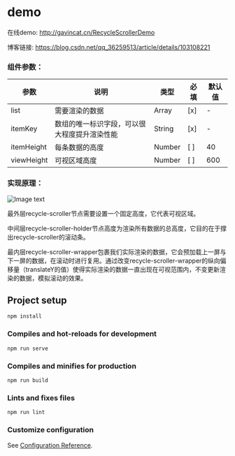 # demo

在线demo:  http://gavincat.cn/RecycleScrollerDemo

博客链接:  https://blog.csdn.net/qq_36259513/article/details/103108221

### 组件参数：

参数 | 说明 | 类型 | 必填 | 默认值 |  
-|-|-|-|-|
list | 需要渲染的数据 | Array | [x] |-|
itemKey | 数组的唯一标识字段，可以很大程度提升渲染性能 | String | [x] |-|
itemHeight | 每条数据的高度 | Number | [ ]  | 40 |
viewHeight | 可视区域高度 | Number | [ ]  | 600 
### 实现原理：

![Image text](http://gavincat.cn:8080/recycleScroller.png)

最外层recycle-scroller节点需要设置一个固定高度，它代表可视区域。

中间层recycle-scroller-holder节点高度为渲染所有数据的总高度，它目的在于撑出recycle-scroller的滚动条。

最内层recycle-scroller-wrapper包裹我们实际渲染的数据，它会预加载上一屏与下一屏的数据，在滚动时进行复用。通过改变recycle-scroller-wrapper的纵向偏移量（translateY的值）使得实际渲染的数据一直出现在可视范围内，不变更新渲染的数据，模拟滚动的效果。


## Project setup
```
npm install
```

### Compiles and hot-reloads for development
```
npm run serve
```

### Compiles and minifies for production
```
npm run build
```

### Lints and fixes files
```
npm run lint
```

### Customize configuration
See [Configuration Reference](https://cli.vuejs.org/config/).
